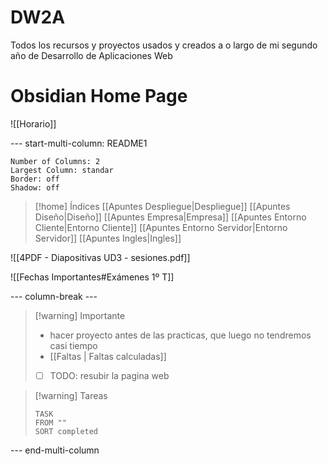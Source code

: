 # DW2A
Todos los recursos y proyectos usados y creados a o largo de mi segundo año de Desarrollo de Aplicaciones Web

# Obsidian Home Page

![[Horario]]

--- start-multi-column: README1
```column-settings
Number of Columns: 2
Largest Column: standar
Border: off
Shadow: off
```



>[!home] Índices
> [[Apuntes Despliegue|Despliegue]]
> [[Apuntes Diseño|Diseño]]
> [[Apuntes Empresa|Empresa]]
> [[Apuntes Entorno Cliente|Entorno Cliente]]
> [[Apuntes Entorno Servidor|Entorno Servidor]]
> [[Apuntes Ingles|Ingles]]

![[4PDF - Diapositivas UD3 - sesiones.pdf]]

![[Fechas Importantes#Exámenes 1º T]]

--- column-break ---

>[!warning] Importante 
> - hacer proyecto antes de las practicas, que luego no tendremos casi tiempo
> - [[Faltas | Faltas calculadas]]
> - [ ] TODO: resubir la pagina web

> [!warning] Tareas
> ```dataview
> TASK
> FROM ""
> SORT completed
> ```


--- end-multi-column 
